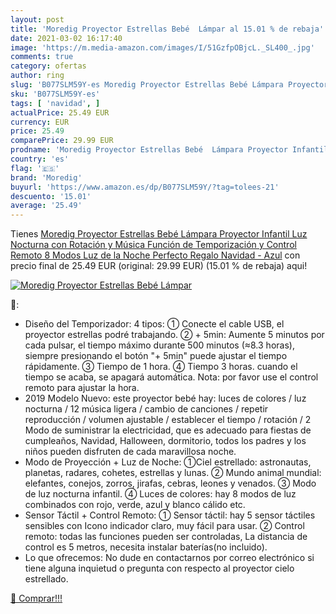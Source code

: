```yaml
---
layout: post
title: 'Moredig Proyector Estrellas Bebé  Lámpar al 15.01 % de rebaja'
date: 2021-03-02 16:17:40
image: 'https://m.media-amazon.com/images/I/51GzfpOBjcL._SL400_.jpg'
comments: true
category: ofertas
author: ring
slug: 'B077SLM59Y-es Moredig Proyector Estrellas Bebé Lámpara Proyector...'
sku: 'B077SLM59Y-es'
tags: [ 'navidad', ]
actualPrice: 25.49 EUR
currency: EUR
price: 25.49
comparePrice: 29.99 EUR
prodname: 'Moredig Proyector Estrellas Bebé  Lámpara Proyector Infantil Luz Nocturna con Rotación y Música  Función de Temporización y Control Remoto  8 Modos Luz de la Noche  Perfecto Regalo Navidad - Azul'
country: 'es'
flag: '🇪🇸'
brand: 'Moredig'
buyurl: 'https://www.amazon.es/dp/B077SLM59Y/?tag=tolees-21'
descuento: '15.01'
average: '25.49'
---
```


Tienes [Moredig Proyector Estrellas Bebé  Lámpara Proyector Infantil Luz Nocturna con Rotación y Música  Función de Temporización y Control Remoto  8 Modos Luz de la Noche  Perfecto Regalo Navidad - Azul](https://www.amazon.es/dp/B077SLM59Y/?tag=tolees-21) con precio final de  25.49 EUR (original: 29.99 EUR) (15.01 %  de rebaja) aqui!

[![Moredig Proyector Estrellas Bebé  Lámpar](https://m.media-amazon.com/images/I/51GzfpOBjcL._SL400_.jpg)](https://www.amazon.es/dp/B077SLM59Y/?tag=tolees-21)

🔎:

- Diseño del Temporizador: 4 tipos: ① Conecte el cable USB, el proyector estrellas podré trabajando. ② + 5min: Aumente 5 minutos por cada pulsar, el tiempo máximo durante 500 minutos (≈8.3 horas), siempre presionando el botón "+ 5min" puede ajustar el tiempo rápidamente. ③ Tiempo de 1 hora. ④ Tiempo 3 horas. cuando el tiempo se acaba, se apagará automática. Nota: por favor use el control remoto para ajustar la hora.
- 2019 Modelo Nuevo: este proyector bebé hay: luces de colores / luz nocturna / 12 música ligera / cambio de canciones / repetir reproducción / volumen ajustable / establecer el tiempo / rotación / 2 Modo de suministrar la electricidad, que es adecuado para fiestas de cumpleaños, Navidad, Halloween, dormitorio, todos los padres y los niños pueden disfruten de cada maravillosa noche.
- Modo de Proyección + Luz de Noche: ①Ciel estrellado: astronautas, planetas, radares, cohetes, estrellas y lunas. ② Mundo animal mundial: elefantes, conejos, zorros, jirafas, cebras, leones y venados. ③ Modo de luz nocturna infantil. ④ Luces de colores: hay 8 modos de luz combinados con rojo, verde, azul y blanco cálido etc.
- Sensor Táctil + Control Remoto: ① Sensor táctil: hay 5 sensor táctiles sensibles con Icono indicador claro, muy fácil para usar. ② Control remoto: todas las funciones pueden ser controladas, La distancia de control es 5 metros, necesita instalar baterías(no incluido).
- Lo que ofrecemos: No dude en contactarnos por correo electrónico si tiene alguna inquietud o pregunta con respecto al proyector cielo estrellado.

[🛒 Comprar!!!](https://www.amazon.es/dp/B077SLM59Y/?tag=tolees-21)
